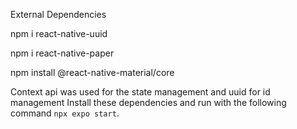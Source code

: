 External Dependencies

npm i react-native-uuid

npm i react-native-paper

npm install @react-native-material/core

Context api was used for the state management and uuid for id management
Install these dependencies and run with the following command `npx expo start`.  